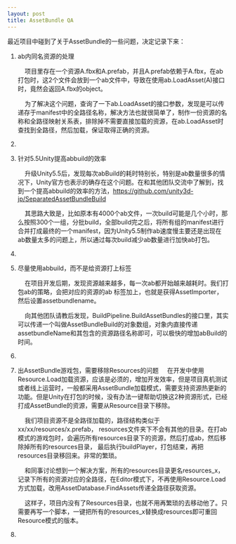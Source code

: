 ```yaml
---
layout: post
title: AssetBundle QA
---
```


最近项目中碰到了关于AssetBundle的一些问题，决定记录下来：

<ol>
<li>ab内同名资源的处理
<p>
&nbsp;&nbsp;&nbsp;&nbsp;项目里存在一个资源A.fbx和A.prefab，并且A.prefab依赖于A.fbx，在ab打包时，这2个文件会放到一个ab文件中，导致在使用ab.LoadAsset(A)接口时，竟然会返回A.fbx的object。<br/>

&nbsp;&nbsp;&nbsp;&nbsp;为了解决这个问题，查询了一下ab.LoadAsset的接口参数，发现是可以传递存于manifest中的全路径名称，解决方法也就很简单了，制作一份资源的名称和全路径映射关系表，排除掉不需要直接加载的资源，在ab.LoadAsset时查找到全路径，然后加载，保证取得正确的资源。</p><li/>
<li>针对5.5Unity提高abbuild的效率
<p>
&nbsp;&nbsp;&nbsp;&nbsp;升级Unity5.5后，发现每次abBuild的耗时特别长，特别是ab数量很多的情况下，Unity官方也表示的确存在这个问题。在和其他团队交流中了解到，找到一个提高abbuild的效率的方法，<a href="https://github.com/unity3d-jp/SeparatedAssetBundleBuild">https://github.com/unity3d-jp/SeparatedAssetBundleBuild</a><br/>

&nbsp;&nbsp;&nbsp;&nbsp;其思路大致是，比如原本有4000个ab文件，一次build可能是几个小时，那么按照300个一组，分批build，全部build完之后，将所有组的manifest进行合并打成最终的一个manifest，因为Unity5.5制作ab速度慢主要还是出现在ab数量太多的问题上，所以通过每次build减少ab数量进行加快ab打包。</p><li/>
<li>尽量使用abbuild，而不是给资源打上标签
<p>
&nbsp;&nbsp;&nbsp;&nbsp;在项目开发后期，发现资源越来越多，每一次ab都开始越来越耗时。我们打包ab的策略，会把对应的资源的ab 标签加上，也就是获得AssetImporter，然后设置assetbundlename。<br/>

&nbsp;&nbsp;&nbsp;&nbsp;向其他团队请教后发现，BuildPipeline.BuildAssetBundles的接口里，其实可以传递一个叫做AssetBundleBuild的对象数组，对象内直接传递assetbundleName和其包含的资源路径名称即可，可以极快的增加abBuild的时间。</p><li/>
<li>出AssetBundle游戏包，需要移除Resources的问题
&nbsp;&nbsp;&nbsp;&nbsp;在开发中使用Resource.Load加载资源，应该是必须的，增加开发效率，但是项目真机测试或者线上运营时，一般都采用AssetBundle加载模式，需要支持资源热更新的功能。但是Unity在打包的时候，没有办法一键帮助切换这2种资源形式，已经打成AssetBundle的资源，需要从Resource目录下移除。<br/>

&nbsp;&nbsp;&nbsp;&nbsp;我们项目资源不是全路径加载的，路径结构类似于xx/xx/resources/x.prefab， resources文件夹下不会有其他的目录。在打ab模式的游戏包时，会遍历所有resources目录下的资源，然后打成ab，然后移除掉所有的resources目录， 最后执行buildPlayer，打包结束，再把resources目录移回来。非常的繁琐。<br/>

&nbsp;&nbsp;&nbsp;&nbsp;和同事讨论想到一个解决方案，所有的resources目录更名resources_x，记录下所有的资源对应的全路径，在Editor模式下，不再使用Resource.Load方式加载，改用AssetDatabase.FindAssets传递全路径获取资源。<br/>

&nbsp;&nbsp;&nbsp;&nbsp;这样子，项目内没有了Resources目录，也就不用再繁琐的去移动他了。只需要再写一个脚本，一键把所有的resources_x替换成resources即可重回Resource模式的版本。</p><li/>
</ol>